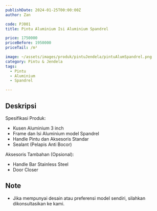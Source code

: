 ```yaml
---
publishDate: 2024-01-25T00:00:00Z
author: Zan

code: PJ001
title: Pintu Aluminium Isi Aluminium Spandrel

price: 1750000
priceBefore: 1950000
priceTail: /m²

image: ~/assets/images/produk/pintuJendela/pintuAlumSpandrel.png
category: Pintu & Jendela
tags:
  - Pintu
  - Aluminium
  - Spandrel

---
```


## Deskripsi

Spesifikasi Produk:
- Kusen Aluminium 3 inch
- Frame dan Isi Aluminium model Spandrel
- Handle Pintu dan Aksesoris Standar
- Sealant (Pelapis Anti Bocor)

Aksesoris Tambahan (Opsional):
- Handle Bar Stainless Steel
- Door Closer

## Note
- Jika mempunyai desain atau preferensi model sendiri, silahkan dikonsultasikan ke kami.